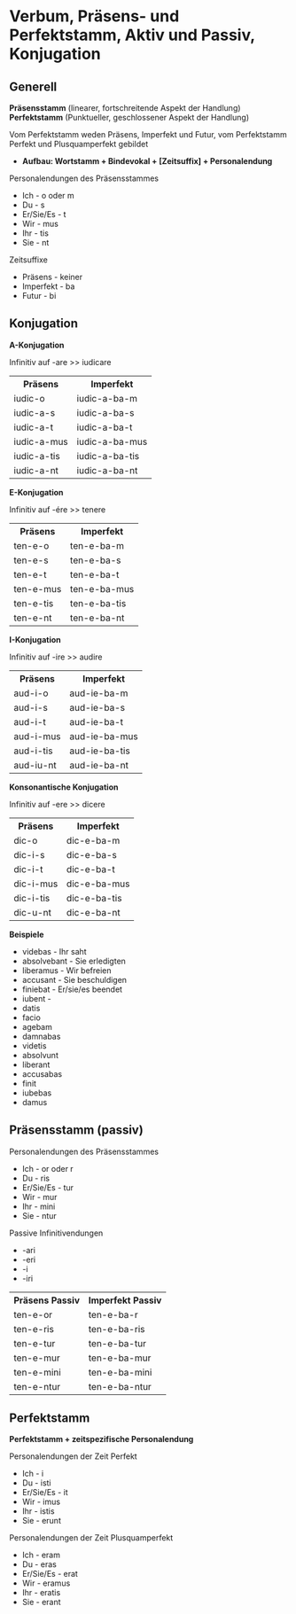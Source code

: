 # Verbum, Präsens- und Perfektstamm, Aktiv und Passiv, Konjugation

## Generell

**Präsensstamm** (linearer, fortschreitende Aspekt der Handlung)
**Perfektstamm** (Punktueller, geschlossener Aspekt der Handlung)


Vom Perfektstamm weden Präsens, Imperfekt und Futur, vom Perfektstamm Perfekt und Plusquamperfekt gebildet

* **Aufbau: Wortstamm + Bindevokal + [Zeitsuffix] + Personalendung**

Personalendungen des Präsensstammes

* Ich - o oder m
* Du - s
* Er/Sie/Es - t
* Wir - mus
* Ihr - tis
* Sie - nt


Zeitsuffixe

* Präsens - keiner
* Imperfekt - ba
* Futur - bi


## Konjugation

**A-Konjugation**


Infinitiv auf -are >> iudicare

<table>
  <tr>
    <th>Präsens</th>
    <th>Imperfekt</th>
  </tr>
  <tr>
    <td>iudic-o</td>
    <td>iudic-a-ba-m</td>
  </tr>
  <tr>
    <td>iudic-a-s</td>
    <td>iudic-a-ba-s</td>
  </tr>
  <tr>
    <td>iudic-a-t</td>
    <td>iudic-a-ba-t</td>
  </tr>
  <tr>
    <td>iudic-a-mus</td>
    <td>iudic-a-ba-mus</td>
  </tr>
  <tr>
    <td>iudic-a-tis</td>
    <td>iudic-a-ba-tis</td>
  </tr>
  <tr>
    <td>iudic-a-nt</td>
    <td>iudic-a-ba-nt</td>
  </tr>
</table>

**E-Konjugation**


Infinitiv auf -ére >> tenere

<table>
  <tr>
    <th>Präsens</th>
    <th>Imperfekt</th>
  </tr>
  <tr>
    <td>ten-e-o</td>
    <td>ten-e-ba-m</td>
  </tr>
  <tr>
    <td>ten-e-s</td>
    <td>ten-e-ba-s</td>
  </tr>
  <tr>
    <td>ten-e-t</td>
    <td>ten-e-ba-t</td>
  </tr>
  <tr>
    <td>ten-e-mus</td>
    <td>ten-e-ba-mus</td>
  </tr>
  <tr>
    <td>ten-e-tis</td>
    <td>ten-e-ba-tis</td>
  </tr>
  <tr>
    <td>ten-e-nt</td>
    <td>ten-e-ba-nt</td>
  </tr>
</table>

**I-Konjugation**


Infinitiv auf -ire >> audire

<table>
  <tr>
    <th>Präsens</th>
    <th>Imperfekt</th>
  </tr>
  <tr>
    <td>aud-i-o</td>
    <td>aud-ie-ba-m</td>
  </tr>
  <tr>
    <td>aud-i-s</td>
    <td>aud-ie-ba-s</td>
  </tr>
  <tr>
    <td>aud-i-t</td>
    <td>aud-ie-ba-t</td>
  </tr>
  <tr>
    <td>aud-i-mus</td>
    <td>aud-ie-ba-mus</td>
  </tr>
  <tr>
    <td>aud-i-tis</td>
    <td>aud-ie-ba-tis</td>
  </tr>
  <tr>
    <td>aud-iu-nt</td>
    <td>aud-ie-ba-nt</td>
  </tr>
</table>

**Konsonantische Konjugation**


Infinitiv auf -ere >> dicere

<table>
  <tr>
    <th>Präsens</th>
    <th>Imperfekt</th>
  </tr>
  <tr>
    <td>dic-o</td>
    <td>dic-e-ba-m</td>
  </tr>
  <tr>
    <td>dic-i-s</td>
    <td>dic-e-ba-s</td>
  </tr>
  <tr>
    <td>dic-i-t</td>
    <td>dic-e-ba-t</td>
  </tr>
  <tr>
    <td>dic-i-mus</td>
    <td>dic-e-ba-mus</td>
  </tr>
  <tr>
    <td>dic-i-tis</td>
    <td>dic-e-ba-tis</td>
  </tr>
  <tr>
    <td>dic-u-nt</td>
    <td>dic-e-ba-nt</td>
  </tr>
</table>


**Beispiele**


* videbas - Ihr saht
* absolvebant - Sie erledigten
* liberamus - Wir befreien
* accusant - Sie beschuldigen
* finiebat - Er/sie/es beendet
* iubent -
* datis
* facio
* agebam
* damnabas
* videtis
* absolvunt
* liberant
* accusabas
* finit
* iubebas
* damus

## Präsensstamm (passiv)


Personalendungen des Präsensstammes

* Ich - or oder r
* Du - ris
* Er/Sie/Es - tur
* Wir - mur
* Ihr - mini
* Sie - ntur


Passive Infinitivendungen

* -ari
* -eri
* -i
* -iri

<table>
  <tr>
    <th>Präsens Passiv</th>
    <th>Imperfekt Passiv</th>
  </tr>
  <tr>
    <td>ten-e-or</td>
    <td>ten-e-ba-r</td>
  </tr>
  <tr>
    <td>ten-e-ris</td>
    <td>ten-e-ba-ris</td>
  </tr>
  <tr>
    <td>ten-e-tur</td>
    <td>ten-e-ba-tur</td>
  </tr>
  <tr>
    <td>ten-e-mur</td>
    <td>ten-e-ba-mur</td>
  </tr>
  <tr>
    <td>ten-e-mini</td>
    <td>ten-e-ba-mini</td>
  </tr>
  <tr>
    <td>ten-e-ntur</td>
    <td>ten-e-ba-ntur</td>
  </tr>
</table>

## Perfektstamm

**Perfektstamm + zeitspezifische Personalendung**

Personalendungen der Zeit Perfekt

* Ich - i
* Du - isti
* Er/Sie/Es - it
* Wir - imus
* Ihr - istis
* Sie - erunt

Personalendungen der Zeit Plusquamperfekt

* Ich - eram
* Du - eras
* Er/Sie/Es - erat
* Wir - eramus
* Ihr - eratis
* Sie - erant
